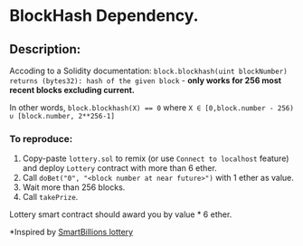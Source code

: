 # BlockHash Dependency. 

## Description:
Accoding to a Solidity documentation:
`block.blockhash(uint blockNumber) returns (bytes32): hash of the given block` - 
**only works for 256 most recent blocks excluding current.** 

In other words, `block.blockhash(X) == 0` where `X ∈ [0,block.number - 256) ∪ [block.number, 2**256-1]`

### To reproduce:

1. Copy-paste `lottery.sol` to remix (or use `Connect to localhost` feature) and deploy `Lottery` contract with more than 6 ether. 
2. Call `doBet("0", "<block number at near future>")` with 1 ether as value.
3. Wait more than 256 blocks.
4. Call `takePrize`. 

Lottery smart contract should award you by value * 6 ether.

*Inspired by [SmartBillions lottery](https://etherscan.io/address/0x5ace17f87c7391e5792a7683069a8025b83bbd85#code)